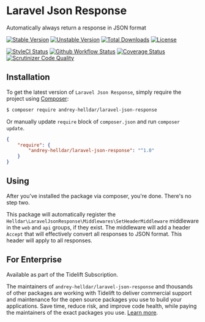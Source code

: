 # Laravel Json Response

Automatically always return a response in JSON format

[![Stable Version][badge_stable]][link_packagist]
[![Unstable Version][badge_unstable]][link_packagist]
[![Total Downloads][badge_downloads]][link_packagist]
[![License][badge_license]][link_license]

[![StyleCI Status][badge_styleci]][link_styleci]
[![Github Workflow Status][badge_build]][link_build]
[![Coverage Status][badge_coverage]][link_scrutinizer]
[![Scrutinizer Code Quality][badge_quality]][link_scrutinizer]


## Installation

To get the latest version of `Laravel Json Response`, simply require the project using [Composer](https://getcomposer.org):

```bash
$ composer require andrey-helldar/laravel-json-response
```

Or manually update `require` block of `composer.json` and run `composer update`.

```json
{
    "require": {
        "andrey-helldar/laravel-json-response": "^1.0"
    }
}
```

## Using

After you've installed the package via composer, you're done. There's no step two.

This package will automatically register the `Helldar\LaravelJsonResponse\Middlewares\SetHeaderMiddleware` middleware in the `web` and `api` groups, if they
exist. The middleware will add a header `Accept` that will effectively convert all responses to JSON format. This header will apply to all responses.

## For Enterprise

Available as part of the Tidelift Subscription.

The maintainers of `andrey-helldar/laravel-json-response` and thousands of other packages are working with Tidelift to deliver commercial support and maintenance for the open source packages you use to build your applications. Save time, reduce risk, and improve code health, while paying the maintainers of the exact packages you use. [Learn more](https://tidelift.com/subscription/pkg/packagist-andrey-helldar-laravel-json-response?utm_source=packagist-andrey-helldar-laravel-json-response&utm_medium=referral&utm_campaign=enterprise&utm_term=repo).


[badge_build]:          https://img.shields.io/github/workflow/status/andrey-helldar/laravel-json-response/phpunit?style=flat-square

[badge_coverage]:       https://img.shields.io/scrutinizer/coverage/g/andrey-helldar/laravel-json-response.svg?style=flat-square

[badge_downloads]:      https://img.shields.io/packagist/dt/andrey-helldar/laravel-json-response.svg?style=flat-square

[badge_license]:        https://img.shields.io/packagist/l/andrey-helldar/laravel-json-response.svg?style=flat-square

[badge_quality]:        https://img.shields.io/scrutinizer/g/andrey-helldar/laravel-json-response.svg?style=flat-square

[badge_stable]:         https://img.shields.io/github/v/release/andrey-helldar/laravel-json-response?label=stable&style=flat-square

[badge_styleci]:        https://styleci.io/repos/374687566/shield

[badge_unstable]:       https://img.shields.io/badge/unstable-dev--main-orange?style=flat-square

[link_build]:           https://github.com/andrey-helldar/laravel-json-response/actions

[link_license]:         LICENSE

[link_packagist]:       https://packagist.org/packages/andrey-helldar/laravel-json-response

[link_scrutinizer]:     https://scrutinizer-ci.com/g/andrey-helldar/laravel-json-response/?branch=main

[link_styleci]:         https://github.styleci.io/repos/374687566
